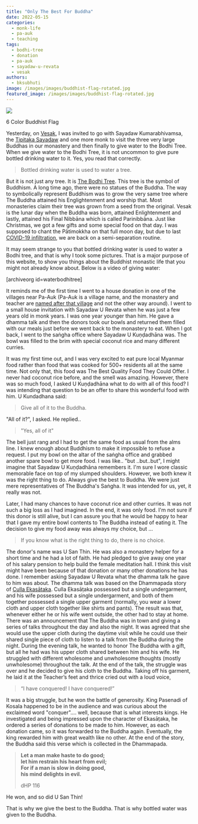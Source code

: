 ```yaml
---
title: "Only The Best For Buddha"
date: 2022-05-15
categories: 
  - monk-life
  - pa-auk
  - teaching
tags: 
  - bodhi-tree
  - donation
  - pa-auk
  - sayadaw-u-revata
  - vesak
authors: 
  - bksubhuti
image: /images/images/buddhist-flag-rotated.jpg
featured_image: /images/images/buddhist-flag-rotated.jpg
---
```


![](/images/buddhist-flag-rotated.jpg)

6 Color Buddhist Flag

Yesterday, on [Vesak](https://en.wikipedia.org/wiki/Vesak), I was invited to go with Sayadaw Kumarabhivamsa, the [Tipitaka Sayadaw](https://en.wikipedia.org/wiki/Tipitakadhara_Tipitakakovida_Selection_Examinations) and one more monk to visit the three very large Buddhas in our monastery and then finally to give water to the Bodhi Tree. When we give water to the Bodhi Tree, it is not uncommon to give pure bottled drinking water to it. Yes, you read that correctly.

> Bottled drinking water is used to water a tree.

But it is not just any tree. It is [The Bodhi Tree](https://en.wikipedia.org/wiki/Bodhi_Tree). This tree is the symbol of Buddhism. A long time ago, there were no statues of the Buddha. The way to symbolically represent Buddhism was to grow the very same tree where The Buddha attained his Englightenment and worship that. Most monasteries claim their tree was grown from a seed from the original. Vesak is the lunar day when the Buddha was born, attained Enlightenment and lastly, attained his Final Nibbāna which is called Parinibbāna. Just like Christmas, we got a few gifts and some special food on that day. I was supposed to chant the Pātimokkha on that full moon day, but due to last [COVID-19 infiltration](https://americanmonk.org/pa-auk-lockdown-3-living-with-covid/), we are back on a semi-separation routine.

It may seem strange to you that bottled drinking water is used to water a Bodhi tree, and that is why I took some pictures. That is a major purpose of this website, to show you things about the Buddhist monastic life that you might not already know about. Below is a video of giving water:

\[archiveorg id=waterbodhitree\]

It reminds me of the first time I went to a house donation in one of the villages near Pa-Auk (Pa-Auk is a village name, and the monastery and teacher are [named after that village](https://americanmonk.org/pa-auk-monastery-and-sayadaw-shared-names/) and not the other way around). I went to a small house invitation with Sayadaw U Revata when he was just a few years old in monk years. I was one year younger than him. He gave a dhamma talk and then the donors took our bowls and returned them filled with our meals just before we went back to the monastery to eat. When I got back, I went to the saṅgha office where Sayadaw U Kuṇḍadhāna was. The bowl was filled to the brim with special coconut rice and many different curries.

It was my first time out, and I was very excited to eat pure local Myanmar food rather than food that was cooked for 500+ residents all at the same time. Not only that, this food was The Best Quality Food They Could Offer. I never had coconut rice before, and the smell was amazing. However, there was so much food, I asked U Kuṇḍadhāna what to do with all of this food? I was intending that question to be an offer to share this wonderful food with him. U Kundadhana said:

> Give all of it to the Buddha.  

"All of it?", I asked. He replied..

> "Yes, all of it"

The bell just rang and I had to get the same food as usual from the alms line. I knew enough about Buddhism to make it impossible to refuse a request. I put my bowl on the altar of the saṅgha office and grabbed another spare bowl to get more food. I was like.. "but ..but..but", I might imagine that Sayadaw U Kuṇḍadhāna remembers it. I'm sure I wore classic memorable face on top of my slumped shoulders. However, we both knew it was the right thing to do. Always give the best to Buddha. We were just mere representatives of The Buddha's Saṅgha. It was intended for us, yet, it really was not.

Later, I had many chances to have coconut rice and other curries. It was not such a big loss as I had imagined. In the end, it was only food. I'm not sure if this donor is still alive, but I can assure you that he would be happy to hear that I gave my entire bowl contents to The Buddha instead of eating it. The decision to give my food away was always my choice, but ...

> If you know what is the right thing to do, there is no choice.

The donor's name was U San Thin. He was also a monastery helper for a short time and he had a lot of faith. He had pledged to give away one year of his salary pension to help build the female meditation hall. I think this visit might have been because of that donation or many other donations he has done. I remember asking Sayadaw U Revata what the dhamma talk he gave to him was about. The dhamma talk was based on the Dhammapada story of [Culla Ekasātaka](https://www.ancient-buddhist-texts.net/English-Texts/Buddhist-Legends/09-01.htm). Culla Ekasāṭaka possessed but a single undergarment, and his wife possessed but a single undergarment, and both of them together possessed a single upper garment (normally, you wear a lower cloth and upper cloth together like shirts and pants). The result was that, whenever either he or his wife went outside, the other had to stay at home. There was an announcement that The Buddha was in town and giving a series of talks throughout the day and also the night. It was agreed that she would use the upper cloth during the daytime visit while he could use their shared single piece of cloth to listen to a talk from the Buddha during the night. During the evening talk, he wanted to honor The Buddha with a gift, but all he had was his upper cloth shared between him and his wife. He struggled with different wholesome and unwholesome thoughts (mostly unwholesome) throughout the talk. At the end of the talk, the struggle was over and he decided to give his cloth to the Buddha. Taking off his garment, he laid it at the Teacher’s feet and thrice cried out with a loud voice,

> “I have conquered! I have conquered!”

It was a big struggle, but he won the battle of generosity. King Pasenadi of Kosala happened to be in the audience and was curious about the exclaimed word "conquer".... well, because that is what interests kings. He investigated and being impressed upon the character of Ekasāṭaka, he ordered a series of donations to be made to him. However, as each donation came, so it was forwarded to the Buddha again. Eventually, the king rewarded him with great wealth like no other. At the end of the story, the Buddha said this verse which is collected in the Dhammapada.

> **Let a man make haste to do good;**  
> **let him restrain his heart from evil;  
> For if a man is slow in doing good,**  
> **his mind delights in evil.**
> 
> dHP 116

He won, and so did U San Thin!

That is why we give the best to the Buddha. That is why bottled water was given to the Buddha.